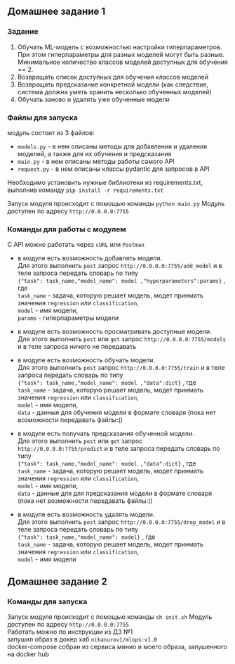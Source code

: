 ## Домашнее задание 1
### Задание 
1. Обучать ML-модель с возможностью настройки гиперпараметров. При этом гиперпараметры для разных моделей могут быть разные. Минимальное количество классов моделей доступных для обучения == 2.  
2. Возвращать список доступных для обучения классов моделей  
3. Возвращать предсказание конкретной модели (как следствие, система должна уметь хранить несколько обученных моделей)  
4. Обучать заново и удалять уже обученные модели  

### Файлы для запуска
модуль состоит из 3 файлов:
* `models.py` - в нем описаны методы для добавления и удаления моделей, а также для их обучения и предсказания
* `main.py` - в нем описаны методы работы самого API
* `request.py` - в нем описаны классы pydantic для запросов в API

Необходимо установить нужные библиотеки из requirements.txt, выполнив команду `pip install -r requirements.txt`

Запуск модуля происходит с помощью команды `python main.py` 
Модуль доступен по адресу `http://0.0.0.0:7755`

### Команды для работы с модулем
С API можно работать через `cURL` или `Postman`

* в модуле есть возможность добавлять модели.  
Для этого выполнить `post` запрос `http://0.0.0.0:7755/add_model` и в теле запроса передать словарь по типу  
`{"task": task_name,"model_name": model ,"hyperparameters":params}` , где  
`task_name` - задача, которую решает модель, модет принмать значения `regression` или `classification`,  
`model` - имя модели,  
`params` - гиперпараметры модели  

* в модуле есть возможность просматривать доступные модели.  
Для этого выполнить `post` или `get` запрос `http://0.0.0.0:7755/models` и в теле запроса ничего не передавать

* в модуле есть возможность обучать модели.  
Для этого выполнить `post` запрос `http://0.0.0.0:7755/train` и в теле запроса передать словарь по типу  
`{"task": task_name,"model_name": model ,"data":dict}` , где  
`task_name` - задача, которую решает модель, модет принмать значения `regression` или `classification`,  
`model` - имя модели,  
`data` - данные для обучения модели в формате словаря (пока нет возможности передавать файлы:()  

* в модуле есть получать предсказания обученной модели.  
Для этого выполнить `post` или `get` запрос `http://0.0.0.0:7755/predict` и в теле запроса передать словарь по типу  
`{"task": task_name,"model_name": model ,"data":dict}` , где  
`task_name` - задача, которую решает модель, модет принмать значения `regression` или `classification`,  
`model` - имя модели,  
`data` - данные для для предсказания модели в формате словаря (пока нет возможности передавать файлы:()  

* в модуле есть возможность удалять модели.  
Для этого выполнить `post` запрос `http://0.0.0.0:7755/drop_model` и в теле запроса передать словарь по типу  
`{"task": task_name,"model_name": model}` , где  
`task_name` - задача, которую решает модель, модет принмать значения `regression` или `classification`,  
`model` - имя модели  


## Домашнее задание 2
### Команды для запуска

Запуск модуля происходит с помощью команды `sh init.sh` 
Модуль доступен по адресу `http://0.0.0.0:7755`  
Работать можно по инструкции из ДЗ №1  
запушил образ в докер хаб `nikanurov1/mlops:v1.0`  
docker-compose собран из сервиса минио и моего образа, запушенного на docker hub
